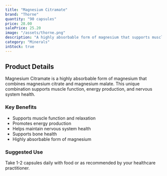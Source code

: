 ```yaml
---
title: "Magnesium Citramate"
brand: "Thorne"
quantity: "90 capsules"
price: 28.00
salePrice: 25.20
image: "/assets/thorne.png"
description: "A highly absorbable form of magnesium that supports muscle function, energy production, and nervous system health."
category: "Minerals"
inStock: true
---
```


## Product Details

Magnesium Citramate is a highly absorbable form of magnesium that combines magnesium citrate and magnesium malate. This unique combination supports muscle function, energy production, and nervous system health.

### Key Benefits

- Supports muscle function and relaxation
- Promotes energy production
- Helps maintain nervous system health
- Supports bone health
- Highly absorbable form of magnesium

### Suggested Use

Take 1-2 capsules daily with food or as recommended by your healthcare practitioner.
